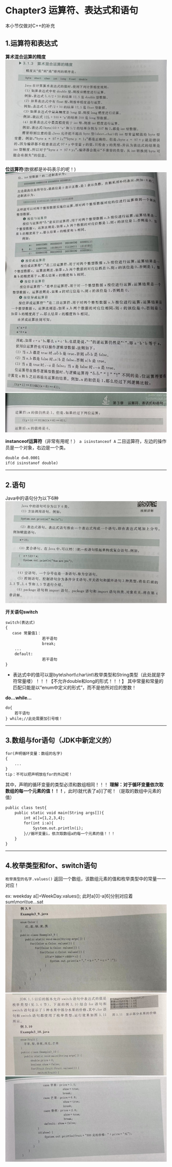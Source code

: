 # Chapter3 运算符、表达式和语句
本小节仅做对C++的补充

## 1.运算符和表达式

**算术混合运算的精度**
![](./../images/3_jing.jpg)

**位运算符**(数据都是补码表示的呢！)
![](./../images/3_wei1.jpg)
![](./../images/3_wei2.jpg)

**instanceof运算符**（非常有用呢！）
`a isinstanceof A`
二目运算符，左边的操作员是一个对象，右边是一个类。
```
double d=0.0001
if(d isinstanof double)
```
__________________

## 2.语句
Java中的语句分为以下6种
![](./../images/3_yuju.jpg)

**开关语句switch**
```
switch(表达式)
{
   case 常量值1：
                若干语句
                break;
    ...
    default:
                若干语句 
}
```

- 表达式中的值可以是byte\short\char\int\枚举类型和String类型（此处就是字符常量喽）！！！【不允许double和long的形式！！！】
  其中常量和常量的匹配只能是以“enum中定义的形式”，而不是他所对应的整数！



**do...while...**
```
do{
    若干语句
} while;//此处需要加引号哦！
```
_______________________

## 3.数组与for语句（JDK中新定义的）
```
for(声明循环变量：数组的名字)
{
    ...
}
tip：不可以把声明放在for的外边呢！
```
其中，声明的循环变量的类型必须和数组相同！！！
**理解：对于循环变量依次取数组的每一个元素的值！！！**，此时i就代表了a[i]了呢！（是取的数组中元素的值）

```
public class test{
    public static void main(String args[]){
        int a[]={1,2,3,4};
        for(int i:a){
            System.out.println(i);
        }//循环变量i，依次取数组a的每一个元素的值！！！
    }
}
```

______________________

## 4.枚举类型和for、switch语句
`枚举类型的名字.values()`
返回一个数组，该数组元素的值和枚举类型中的常量一一对应！

ex:
weekday a[]=WeekDay.values();
此时a[0]-a[6]分别对应着sum\mon\tue...sat
![](./../images/3_s1.jpg)
![](./../images/3_s2.jpg)
![](./../images/3_s3.jpg)
